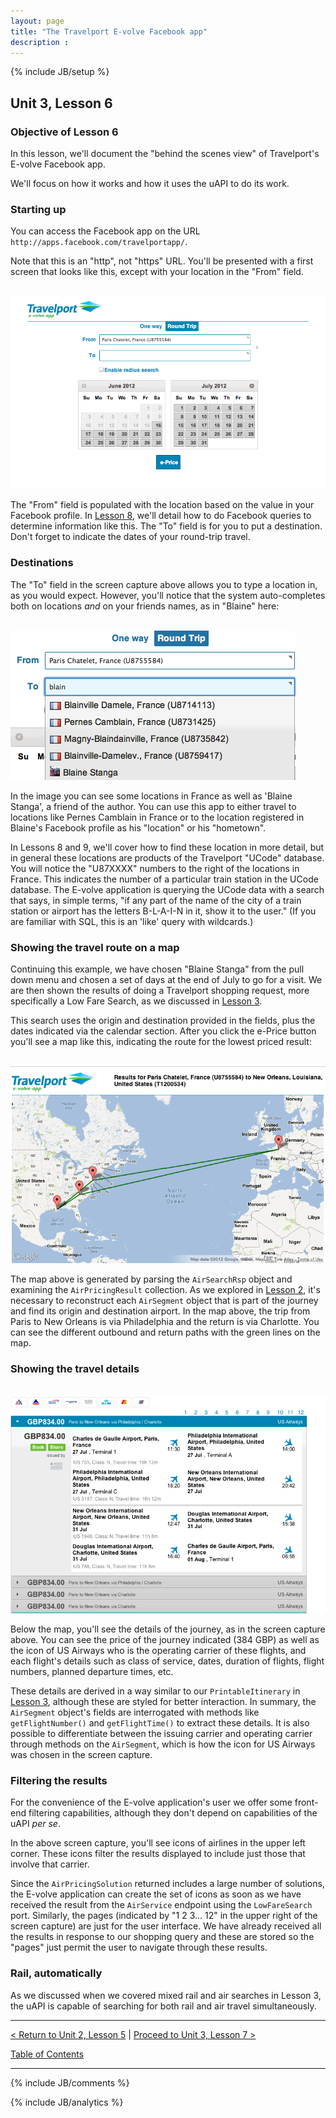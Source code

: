 ```yaml
---
layout: page
title: "The Travelport E-volve Facebook app"
description :
---
```

{% include JB/setup %}

## Unit 3, Lesson 6

### Objective of Lesson 6

In this lesson, we'll document the "behind the scenes view" of Travelport's E-volve Facebook app.

We'll focus on how it works and how it uses the uAPI to do its work.  

### Starting up

You can access the Facebook app on the URL `http://apps.facebook.com/travelportapp/`.

Note that this is an "http", not "https" URL.  You'll be presented with a first screen that looks like this, except with your location in the "From" field.

<br/>
<img src="images/screencap-evolve.png"/>
<br/>

The "From" field is populated with the location based on the value in your Facebook profile.  In [Lesson 8](lesson_3-8.html), we'll detail how to do Facebook queries to determine information like this.  The "To" field is for you to put a destination. Don't forget to indicate the dates of your round-trip travel.  

### Destinations

The "To" field in the screen capture above allows you to type a location in, as you would expect.  However, you'll notice that the system auto-completes both on locations _and_ on your friends names, as in "Blaine" here:

<br/>
<img src="images/completion.png"/>
<br/>

In the image you can see some locations in France as well as 'Blaine Stanga', a friend of the author. You can use this app to either travel to locations like Pernes Camblain in France or to the location registered in Blaine's Facebook profile as his "location" or his "hometown".   

In Lessons 8 and 9, we'll cover how to find these location in more detail, but in general these locations are products of the Travelport "UCode" database.  You will notice the "U87XXXX" numbers to the right of the locations in France.  This indicates the number of a particular train station in the UCode database.  The E-volve application is querying the UCode data with a search that says, in simple terms, "if any part of the name of the city of a train station or airport has the letters B-L-A-I-N in it, show it to the user."  (If you are familiar with SQL, this is an 'like' query with wildcards.)

### Showing the travel route on a map

Continuing this example, we have chosen "Blaine Stanga" from the pull down menu and chosen a set of days at the end of July to go for a visit.  We are then shown the results of doing a Travelport shopping request, more specifically a Low Fare Search, as we discussed in [Lesson 3](lesson_1-3.html).

This search uses the origin and destination provided in the fields, plus the dates indicated via the calendar section.   After you click the e-Price button you'll see a map like this, indicating the route for the lowest priced result:

<br/>
<img src="images/paris-neworleans.png"/>
<br/>

The map above is generated by parsing the `AirSearchRsp` object and examining the `AirPricingResult` collection.  As we explored in [Lesson 2](lesson_1-2.html), it's necessary to reconstruct each `AirSegment` object that is part of the journey and find its origin and destination airport.  In the map above, the trip from Paris to New Orleans is via Philadelphia and the return is via Charlotte.  You can see the different outbound and return paths with the green lines on the map.

### Showing the travel details

<br/>
<img src="images/price-results.png"/>
<br/>

Below the map, you'll see the details of the journey, as in the screen capture above.  You can see the price of the journey indicated (384 GBP) as well as the icon of US Airways who is the operating carrier of these flights, and each flight's details such as class of service, dates, duration of flights, flight numbers, planned departure times, etc.

These details are derived in a way similar to our `PrintableItinerary` in [Lesson 3](lesson_1-3.html), although these are styled for better interaction.  In summary, the `AirSegment` object's fields are interrogated with methods like `getFlightNumber()` and `getFlightTime()` to extract these details.  It is also possible to differentiate between the issuing carrier and operating carrier through methods on the `AirSegment`, which is how the icon for US Airways was chosen in the screen capture.

### Filtering the results

For the convenience of the E-volve application's user we offer some front-end filtering capabilities, although they don't depend on capabilities of the uAPI _per se_.

In the above screen capture, you'll see icons of airlines in the upper left corner.  These icons filter the results displayed to include just those that involve that carrier.  

Since the `AirPricingSolution` returned includes a large number of solutions, the E-volve application can create the set of icons as soon as we have received the result from the `AirService` endpoint using the `LowFareSearch` port.  Similarly, the pages (indicated by "1 2 3... 12" in the upper right of the screen capture) are just for the user interface.  We have already received all the results in response to our shopping query and these are stored so the "pages" just permit the user to navigate through these results.

### Rail, automatically

As we discussed when we covered mixed rail and air searches in Lesson 3, the uAPI is capable of searching for both rail and air travel simultaneously.  




----------------------

[< Return to Unit 2, Lesson 5](lesson_2-5.html) | [Proceed to Unit 3, Lesson 7 >](lesson_3-7.html)

[Table of Contents](index.html)
<hr>

{% include JB/comments %}

{% include JB/analytics %}






